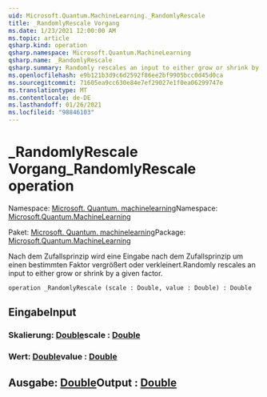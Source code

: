 ```yaml
---
uid: Microsoft.Quantum.MachineLearning._RandomlyRescale
title: _RandomlyRescale Vorgang
ms.date: 1/23/2021 12:00:00 AM
ms.topic: article
qsharp.kind: operation
qsharp.namespace: Microsoft.Quantum.MachineLearning
qsharp.name: _RandomlyRescale
qsharp.summary: Randomly rescales an input to either grow or shrink by a given factor.
ms.openlocfilehash: e9b121b3d9c6d2592f86ee2bf9905bcc0d45d0ca
ms.sourcegitcommit: 71605ea9cc630e84e7ef29027e1f0ea06299747e
ms.translationtype: MT
ms.contentlocale: de-DE
ms.lasthandoff: 01/26/2021
ms.locfileid: "98846103"
---
```

# <a name="_randomlyrescale-operation"></a><span data-ttu-id="01e19-102">_RandomlyRescale Vorgang</span><span class="sxs-lookup"><span data-stu-id="01e19-102">_RandomlyRescale operation</span></span>

<span data-ttu-id="01e19-103">Namespace: [Microsoft. Quantum. machinelearning](xref:Microsoft.Quantum.MachineLearning)</span><span class="sxs-lookup"><span data-stu-id="01e19-103">Namespace: [Microsoft.Quantum.MachineLearning](xref:Microsoft.Quantum.MachineLearning)</span></span>

<span data-ttu-id="01e19-104">Paket: [Microsoft. Quantum. machinelearning](https://nuget.org/packages/Microsoft.Quantum.MachineLearning)</span><span class="sxs-lookup"><span data-stu-id="01e19-104">Package: [Microsoft.Quantum.MachineLearning](https://nuget.org/packages/Microsoft.Quantum.MachineLearning)</span></span>


<span data-ttu-id="01e19-105">Nach dem Zufallsprinzip wird eine Eingabe nach dem Zufallsprinzip um einen bestimmten Faktor vergrößert oder verkleinert.</span><span class="sxs-lookup"><span data-stu-id="01e19-105">Randomly rescales an input to either grow or shrink by a given factor.</span></span>

```qsharp
operation _RandomlyRescale (scale : Double, value : Double) : Double
```


## <a name="input"></a><span data-ttu-id="01e19-106">Eingabe</span><span class="sxs-lookup"><span data-stu-id="01e19-106">Input</span></span>

### <a name="scale--double"></a><span data-ttu-id="01e19-107">Skalierung: [Double](xref:microsoft.quantum.lang-ref.double)</span><span class="sxs-lookup"><span data-stu-id="01e19-107">scale : [Double](xref:microsoft.quantum.lang-ref.double)</span></span>




### <a name="value--double"></a><span data-ttu-id="01e19-108">Wert: [Double](xref:microsoft.quantum.lang-ref.double)</span><span class="sxs-lookup"><span data-stu-id="01e19-108">value : [Double](xref:microsoft.quantum.lang-ref.double)</span></span>





## <a name="output--double"></a><span data-ttu-id="01e19-109">Ausgabe: [Double](xref:microsoft.quantum.lang-ref.double)</span><span class="sxs-lookup"><span data-stu-id="01e19-109">Output : [Double](xref:microsoft.quantum.lang-ref.double)</span></span>

